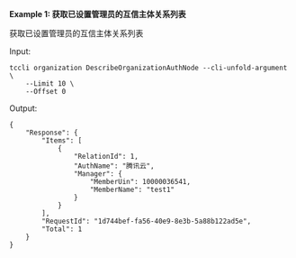 **Example 1: 获取已设置管理员的互信主体关系列表**

获取已设置管理员的互信主体关系列表

Input: 

```
tccli organization DescribeOrganizationAuthNode --cli-unfold-argument  \
    --Limit 10 \
    --Offset 0
```

Output: 
```
{
    "Response": {
        "Items": [
            {
                "RelationId": 1,
                "AuthName": "腾讯云",
                "Manager": {
                    "MemberUin": 10000036541,
                    "MemberName": "test1"
                }
            }
        ],
        "RequestId": "1d744bef-fa56-40e9-8e3b-5a88b122ad5e",
        "Total": 1
    }
}
```

